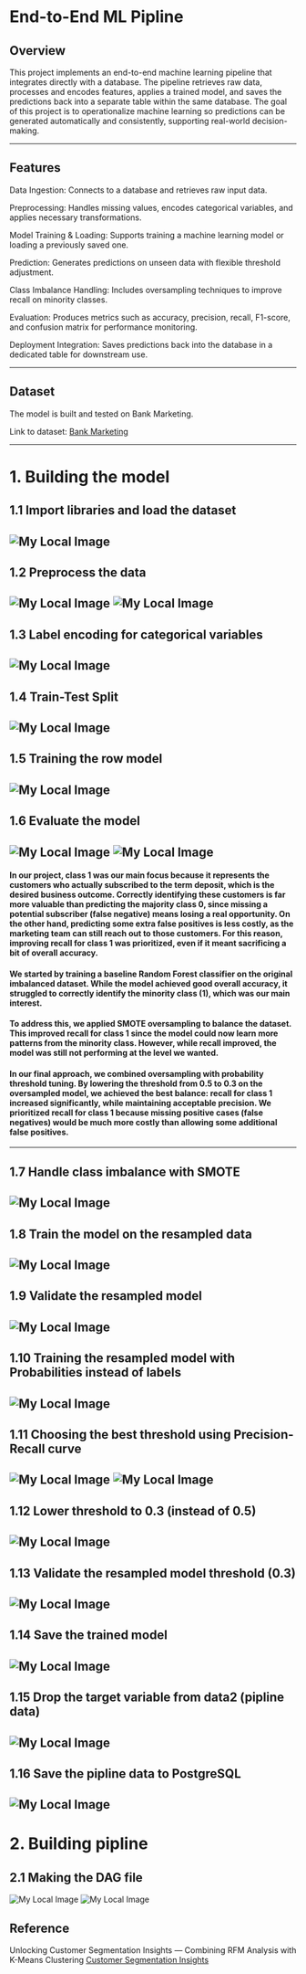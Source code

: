 # End-to-End ML Pipline

## Overview
This project implements an end-to-end machine learning pipeline that integrates directly with a database. The pipeline retrieves raw data, processes and encodes features, applies a trained model, and saves the predictions back into a separate table within the same database. The goal of this project is to operationalize machine learning so predictions can be generated automatically and consistently, supporting real-world decision-making.

---
## Features
Data Ingestion: Connects to a database and retrieves raw input data.

Preprocessing: Handles missing values, encodes categorical variables, and applies necessary transformations.

Model Training & Loading: Supports training a machine learning model or loading a previously saved one.

Prediction: Generates predictions on unseen data with flexible threshold adjustment.

Class Imbalance Handling: Includes oversampling techniques to improve recall on minority classes.

Evaluation: Produces metrics such as accuracy, precision, recall, F1-score, and confusion matrix for performance monitoring.

Deployment Integration: Saves predictions back into the database in a dedicated table for downstream use.

---
## Dataset
The model is built and tested on Bank Marketing.

Link to dataset: [Bank Marketing](https://archive.ics.uci.edu/ml/datasets/bank+marketing)

---

# 1. Building the model
## 1.1 Import libraries and load the dataset
![My Local Image](images/Capture.PNG)
---
## 1.2 Preprocess the data
![My Local Image](images/Capture1.PNG)
![My Local Image](images/Capture2.PNG)
---
## 1.3 Label encoding for categorical variables
![My Local Image](images/Capture3.PNG)
---
## 1.4 Train-Test Split
![My Local Image](images/Capture5.PNG)
---
## 1.5 Training the row model
![My Local Image](images/Capture6.PNG)
---
## 1.6 Evaluate the model
![My Local Image](images/Capture7.PNG)
![My Local Image](images/Capture8.PNG)
---
#### In our project, class 1 was our main focus because it represents the customers who actually subscribed to the term deposit, which is the desired business outcome. Correctly identifying these customers is far more valuable than predicting the majority class 0, since missing a potential subscriber (false negative) means losing a real opportunity. On the other hand, predicting some extra false positives is less costly, as the marketing team can still reach out to those customers. For this reason, improving recall for class 1 was prioritized, even if it meant sacrificing a bit of overall accuracy.

#### We started by training a baseline Random Forest classifier on the original imbalanced dataset. While the model achieved good overall accuracy, it struggled to correctly identify the minority class (1), which was our main interest.

#### To address this, we applied SMOTE oversampling to balance the dataset. This improved recall for class 1 since the model could now learn more patterns from the minority class. However, while recall improved, the model was still not performing at the level we wanted.

#### In our final approach, we combined oversampling with probability threshold tuning. By lowering the threshold from 0.5 to 0.3 on the oversampled model, we achieved the best balance: recall for class 1 increased significantly, while maintaining acceptable precision. We prioritized recall for class 1 because missing positive cases (false negatives) would be much more costly than allowing some additional false positives.
---
## 1.7 Handle class imbalance with SMOTE
![My Local Image](images/Capture9.PNG)
---
## 1.8 Train the model on the resampled data
![My Local Image](images/Capture10.PNG)
---
## 1.9 Validate the resampled model
![My Local Image](images/Capture11.PNG)
---
## 1.10 Training the resampled model with Probabilities instead of labels
![My Local Image](images/Capture12.PNG)
---
## 1.11 Choosing the best threshold using Precision-Recall curve
![My Local Image](images/16.PNG)
![My Local Image](images/output.png)
---
## 1.12 Lower threshold to 0.3 (instead of 0.5)
![My Local Image](images/Capture14.PNG)
---
## 1.13 Validate the resampled model threshold (0.3)
![My Local Image](images/Capture15.PNG)
---
## 1.14 Save the trained model
![My Local Image](images/Capture17.PNG)
---
## 1.15 Drop the target variable from data2 (pipline data)
![My Local Image](images/Capture18.PNG)
---
## 1.16 Save the pipline data to PostgreSQL
![My Local Image](images/Capture19.PNG)
---

# 2. Building pipline
## 2.1 Making the DAG file
![My Local Image](images/2.PNG)
![My Local Image](images/3.PNG)
## Reference

Unlocking Customer Segmentation Insights — Combining RFM Analysis with K-Means Clustering
[Customer Segmentation Insights](https://ishla.medium.com/unlocking-customer-segmentation-insights-combining-rfm-analysis-with-k-means-clustering-45bdc6bf8555)  


